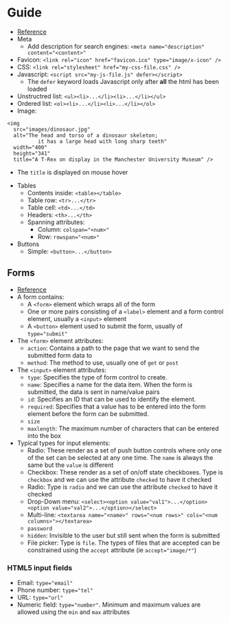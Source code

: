 # Guide
* [Reference](https://developer.mozilla.org/en-US/docs/Learn_web_development/Core/Structuring_content/Webpage_metadata)
* Meta
  - Add description for search engines: `<meta name="description" content="<content>"`
* Favicon: `<link rel="icon" href="favicon.ico" type="image/x-icon" />`
* CSS: `<link rel="stylesheet" href="my-css-file.css" />`
* Javascript: `<script src="my-js-file.js" defer></script>`
  - The `defer` keyword loads Javascript only after **all** the html has been loaded
* Unstructred list: `<ul><li>...</li><li>...</li></ul>`
* Ordered list: `<ol><li>...</li><li>...</li></ol>`
* Image:
```
<img
  src="images/dinosaur.jpg"
  alt="The head and torso of a dinosaur skeleton;
          it has a large head with long sharp teeth"
  width="400"
  height="341"
  title="A T-Rex on display in the Manchester University Museum" />
```
  - The `title` is displayed on mouse hover
* Tables
  - Contents inside: `<table></table>`
  - Table row: `<tr>...</tr>`
  - Table cell: `<td>...</td>`
  - Headers: `<th>...</th>`
  - Spanning attributes:
    * Column: `colspan="<num>"`
    * Row: `rowspan="<num>"`
* Buttons
  - Simple: `<button>...</button>`
## Forms
* [Reference](https://developer.mozilla.org/en-US/docs/Learn_web_development/Extensions/Forms/Your_first_form)
* A form contains:
  - A `<form>` element which wraps all of the form
  - One or more pairs consisting of a `<label>` element and a form control element, usually a `<input>` element
  - A `<button>` element used to submit the form, usually of `type="submit"`
* The `<form>` element attributes:
  - `action`: Contains a path to the page that we want to send the submitted form data to
  - `method`: The method to use, usually one of `get` or `post`
* The `<input>` element attributes:
  - `type`: Specifies the type of form control to create.
  - `name`: Specifies a name for the data item. When the form is submitted, the data is sent in name/value pairs
  - `id`: Specifies an ID that can be used to identify the element.
  - `required`: Specifies that a value has to be entered into the form element before the form can be submitted.
  - `size`
  - `maxlength`: The maximum number of characters that can be entered into the box
* Typical types for input elements:
  - Radio: These render as a set of push button controls where only one of the set can be selected at any one time. The `name` is always the same but the `value` is different
  - Checkbox: These render as a set of on/off state checkboxes. Type is `checkbox` and we can use the attribute `checked` to have it checked
  - Radio: Type is `radio` and we can use the attribute `checked` to have it checked
  - Drop-Down menu: `<select><option value="val1">...</option><option value="val2">...</option></select>`
  - Multi-line: `<textarea name="<name>" rows="<num rows>" cols="<num columns>"></textarea>`
  - `password`
  - `hidden`: Invisible to the user but still sent when the form is submitted
  - File picker: Type is `file`. The types of files that are accepted can be constrained using the `accept` attribute (ie `accept="image/*"`)
### HTML5 input fields
* Email: `type="email"`
* Phone number: `type="tel"`
* URL: `type="url"`
* Numeric field: `type="number"`. Minimum and maximum values are allowed using the `min` and `max` attributes
